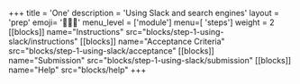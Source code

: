+++
title = 'One'
description = 'Using Slack and search engines'
layout = 'prep'
emoji= '🧑‍🤝‍🧑'
menu_level = ['module']
menu=[ 'steps']
weight = 2
[[blocks]]
name="Instructions"
src="blocks/step-1-using-slack/instructions"
[[blocks]]
name="Acceptance Criteria"
src="blocks/step-1-using-slack/acceptance"
[[blocks]]
name="Submission"
src="blocks/step-1-using-slack/submission"
[[blocks]]
name="Help"
src="blocks/help"
+++
